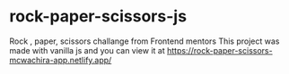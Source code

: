 # rock-paper-scissors-js
Rock , paper,  scissors challange from Frontend mentors
This project was made with vanilla js  and you can view it at 
https://rock-paper-scissors-mcwachira-app.netlify.app/
